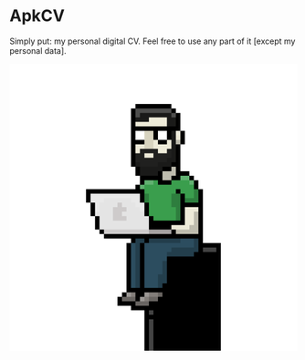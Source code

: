 # ApkCV
Simply put: my personal digital CV. 
Feel free to use any part of it [except my personal data].

![alt tag](https://raw.githubusercontent.com/dimitark/ApkCV/master/play_store_image.png)
